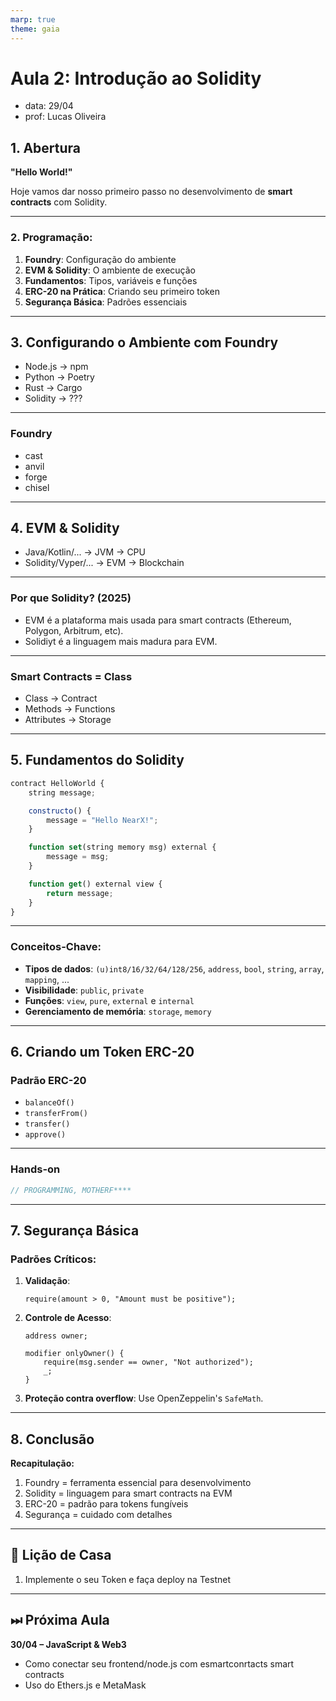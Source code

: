 ```yaml
---
marp: true
theme: gaia
---
```


# **Aula 2: Introdução ao Solidity**

- data: 29/04
- prof: Lucas Oliveira

## **1. Abertura**

**"Hello World!"**

Hoje vamos dar nosso primeiro passo no desenvolvimento de **smart contracts** com Solidity.

---

### **2. Programação:**

1. **Foundry**: Configuração do ambiente
2. **EVM & Solidity**: O ambiente de execução
3. **Fundamentos**: Tipos, variáveis e funções
4. **ERC-20 na Prática**: Criando seu primeiro token
5. **Segurança Básica**: Padrões essenciais

---

## **3. Configurando o Ambiente com Foundry**

- Node.js -> npm
- Python -> Poetry
- Rust -> Cargo
- Solidity -> ???

---

### Foundry

- cast
- anvil
- forge
- chisel

---

## **4. EVM & Solidity**

- Java/Kotlin/... -> JVM -> CPU
- Solidity/Vyper/... -> EVM -> Blockchain

---

### **Por que Solidity? (2025)**

- EVM é a plataforma mais usada para smart contracts (Ethereum, Polygon, Arbitrum, etc).
- Solidiyt é a linguagem mais madura para EVM.

---

### **Smart Contracts = Class**

- Class -> Contract
- Methods -> Functions
- Attributes -> Storage

---

## **5. Fundamentos do Solidity**

```js
contract HelloWorld {
    string message;

    constructo() {
        message = "Hello NearX!";
    }

    function set(string memory msg) external {
        message = msg;
    }

    function get() external view {
        return message;
    }
}
```

---

### **Conceitos-Chave:**

- **Tipos de dados**: `(u)int8/16/32/64/128/256`, `address`, `bool`, `string`, `array`, `mapping`, ...
- **Visibilidade**: `public`, `private`
- **Funções**: `view`, `pure`, `external` e `internal`
- **Gerenciamento de memória**: `storage`, `memory`

---

## **6. Criando um Token ERC-20**

### **Padrão ERC-20**

- `balanceOf()`
- `transferFrom()`
- `transfer()`
- `approve()`

---

### **Hands-on**

```js
// PROGRAMMING, MOTHERF****
```

---

## **7. Segurança Básica**

### **Padrões Críticos:**

1. **Validação**:
   ```solidity
   require(amount > 0, "Amount must be positive");
   ```
2. **Controle de Acesso**:

   ```solidity
   address owner;

   modifier onlyOwner() {
       require(msg.sender == owner, "Not authorized");
       _;
   }
   ```

3. **Proteção contra overflow**: Use OpenZeppelin's `SafeMath`.

---

## **8. Conclusão**

**Recapitulação:**

1. Foundry = ferramenta essencial para desenvolvimento
2. Solidity = linguagem para smart contracts na EVM
3. ERC-20 = padrão para tokens fungíveis
4. Segurança = cuidado com detalhes

---

## **📌 Lição de Casa**

1. Implemente o seu Token e faça deploy na Testnet

---

## **⏭ Próxima Aula**

**30/04 – JavaScript & Web3**

- Como conectar seu frontend/node.js com esmartconrtacts smart contracts
- Uso do Ethers.js e MetaMask
